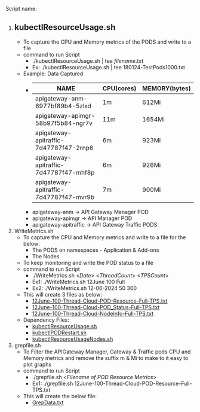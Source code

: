 Script name:
1. kubectlResourceUsage.sh 
    - 
    - To capture the CPU and Memory metrics of the PODS and write to a file
    - command to run Script 
        - ./kubectlResourceUsage.sh | tee _filename_.txt
        - Ex: ./kubectlResourceUsage.sh | tee 180124-TestPods1000.txt
   - Example: Data Captured 
     - | NAME                                    | CPU(cores) |  MEMORY(bytes) |
        -----------------------------------------|------------|----------------|
       | apigateway-anm-6977bf89b4-5zlxd         | 1m         |  612Mi         |
       | apigateway-apimgr-58b97f5b84-ngr7v      |11m         | 1654Mi         |
       | apigateway-apitraffic-7d47787f47-2rnp6  | 6m         |  923Mi         |
       | apigateway-apitraffic-7d47787f47-mhf8p  | 6m         |  926Mi         |
       | apigateway-apitraffic-7d47787f47-mvr9b  | 7m         |  900Mi         |
     - apigateway-anm -> API Gateway Manager POD
     - apigateway-apimgr -> API Manager POD
     - apigateway-apitraffic -> API Gateway Traffic PODS
2. WriteMetrics.sh
   - To capture the CPU and Memory metrics and write to a file for the below:
     - The PODS on namespaces - Application & Add-ons
     - The Nodes
   - To keep monitoring and write the POD status to a file
   - command to run Script
       - ./WriteMetrics.sh <_Date_> <_ThreadCount_> <_TPSCount_>
       - Ex1: ./WriteMetrics.sh 12June 100 Full
       - Ex2: ./WriteMetrics.sh 12-06-2024 50 300
   - This will create 3 files as below:
       - [12June-100-Thread-Cloud-POD-Resource-Full-TPS.txt](Sample%20files%2F12June-100-Thread-Cloud-POD-Resource-Full-TPS.txt)
       - [12June-100-Thread-Cloud-POD_Status-Full-TPS.txt](Sample%20files%2F12June-100-Thread-Cloud-POD_Status-Full-TPS.txt)
       - [12June-100-Thread-Cloud-NodeInfo-Full-TPS.txt](Sample%20files%2F12June-100-Thread-Cloud-NodeInfo-Full-TPS.txt)
   - Dependency Files:
     - [kubectlResourceUsage.sh](kubectlResourceUsage.sh)
     - [kubectlPODRestart.sh](kubectlPODRestart.sh)
     - [kubectlResourceUsageNodes.sh](kubectlResourceUsageNodes.sh)
3. grepfile.sh
   - To Filter the APIGateway Manager, Gateway & Traffic pods CPU and Memory metrics and remove the suffix m & Mi to make to it easy to plot graphs
   - command to run Script
       - ./grepfile.sh <_Filename of POD Resource Metrics_>
       - Ex1: ./grepfile.sh 12June-100-Thread-Cloud-POD-Resource-Full-TPS.txt
   - This will create the below file:
     - [GrepData.txt](Sample%20files%2FGrepData.txt)
